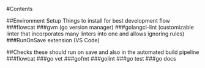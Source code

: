 #Contents

##Environment Setup
Things to install for best development flow
###flowcat
###gvm (go version manager)
###golangci-lint (customizable linter that incorporates many linters into one and allows ignoring rules)
###RunOnSave extension (VS Code)

##Checks
these should run on save and also in the automated build pipeline
###flowcat
###go vet
###gofmt
###golint
###go test
###go docs
